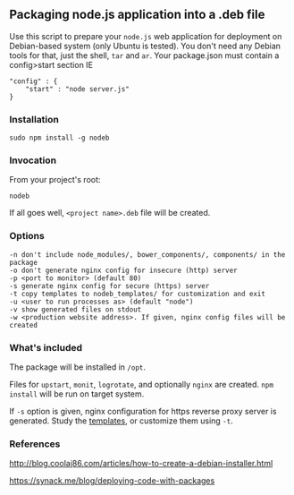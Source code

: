 ## Packaging node.js application into a .deb file

Use this script to prepare your `node.js` web application for deployment on Debian-based system (only Ubuntu is tested).
You don't need any Debian tools for that, just the shell, `tar` and `ar`.  Your package.json must contain a config>start section IE

```
"config" : {
    "start" : "node server.js"
}
```

### Installation

    sudo npm install -g nodeb

### Invocation

From your project's root:

    nodeb

If all goes well, `<project name>.deb` file will be created.

### Options

    -n don't include node_modules/, bower_components/, components/ in the package
    -o don't generate nginx config for insecure (http) server
    -p <port to monitor> (default 80) 
    -s generate nginx config for secure (https) server
    -t copy templates to nodeb_templates/ for customization and exit
    -u <user to run processes as> (default "node")
    -v show generated files on stdout
    -w <production website address>. If given, nginx config files will be created


### What's included

The package will be installed in `/opt`.

Files for `upstart`, `monit`, `logrotate`, and optionally `nginx` are created.  `npm install`
will be run on target system.

If `-s` option is given, nginx configuration for https reverse proxy server is generated.  Study the
[templates](https://github.com/punund/nodeb/tree/master/templates), or customize them using `-t`.

### References

http://blog.coolaj86.com/articles/how-to-create-a-debian-installer.html

https://synack.me/blog/deploying-code-with-packages
